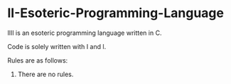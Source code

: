 # lI-Esoteric-Programming-Language

IlIl is an esoteric programming language written in C.

Code is solely written with I and l.

Rules are as follows:
1. There are no rules.
